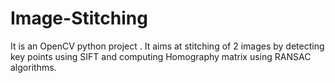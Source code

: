 # Image-Stitching
It is an OpenCV python project . It aims at stitching of 2 images by detecting key points using SIFT and computing Homography matrix using RANSAC algorithms.
